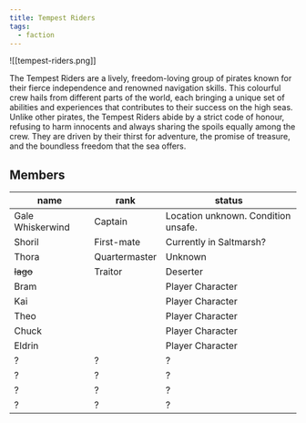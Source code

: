 ```yaml
---
title: Tempest Riders
tags:
  - faction
---
```

![[tempest-riders.png]]

The Tempest Riders are a lively, freedom-loving group of pirates known for their fierce independence and renowned navigation skills. This colourful crew hails from different parts of the world, each bringing a unique set of abilities and experiences that contributes to their success on the high seas. Unlike other pirates, the Tempest Riders abide by a strict code of honour, refusing to harm innocents and always sharing the spoils equally among the crew. They are driven by their thirst for adventure, the promise of treasure, and the boundless freedom that the sea offers.


## Members
| name             | rank          | status                              |
| ---------------- | ------------- | ----------------------------------- |
| Gale Whiskerwind | Captain       | Location unknown. Condition unsafe. |
| Shoril           | First-mate    | Currently in Saltmarsh?             |
| Thora            | Quartermaster | Unknown                             |
| <s>Iago</s>      | Traitor       | Deserter                            |
| Bram             |               | Player Character                    |
| Kai              |               | Player Character                    |
| Theo             |               | Player Character                    |
| Chuck            |               | Player Character                    |
| Eldrin           |               | Player Character                    |
| ?                | ?             | ?                                   |
| ?                | ?             | ?                                   |
| ?                | ?             | ?                                   |
| ?                | ?             | ?                                   |